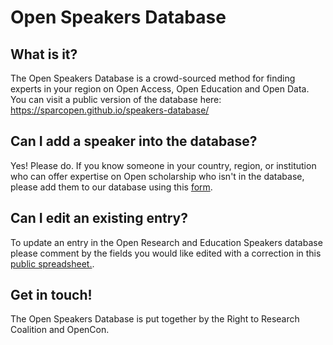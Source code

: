 # Open Speakers Database

## What is it? 
The Open Speakers Database is a crowd-sourced method for finding experts in your region on Open Access, Open Education and Open Data. You can visit a public version of the database here: https://sparcopen.github.io/speakers-database/

## Can I add a speaker into the database? 
Yes! Please do. If you know someone in your country, region, or institution who can offer expertise on Open scholarship who isn't in the database, please add them to our database using this [form](https://docs.google.com/forms/d/e/1FAIpQLSeFG9BLCOu21NfxbDjmzK7NThDWiRs7GjnLaFmLUXEkZU16jg/viewform?usp=sf_link).

## Can I edit an existing entry? 
To update an entry in the Open Research and Education Speakers database please comment by the fields you would like edited with a correction in this [public spreadsheet.](https://docs.google.com/spreadsheets/d/1AoxVH_4ijjw7ESc3xu1Sc6vPTCpc3Eyr_IaIo8rZ5o4/edit?usp=sharing).

## Get in touch!
The Open Speakers Database is put together by the Right to Research Coalition and OpenCon.



